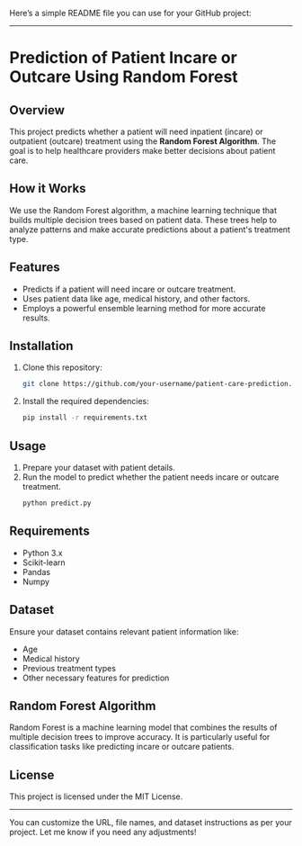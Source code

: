 Here’s a simple README file you can use for your GitHub project:

---

# Prediction of Patient Incare or Outcare Using Random Forest

## Overview
This project predicts whether a patient will need inpatient (incare) or outpatient (outcare) treatment using the **Random Forest Algorithm**. The goal is to help healthcare providers make better decisions about patient care.

## How it Works
We use the Random Forest algorithm, a machine learning technique that builds multiple decision trees based on patient data. These trees help to analyze patterns and make accurate predictions about a patient's treatment type.

## Features
- Predicts if a patient will need incare or outcare treatment.
- Uses patient data like age, medical history, and other factors.
- Employs a powerful ensemble learning method for more accurate results.

## Installation
1. Clone this repository:
   ```bash
   git clone https://github.com/your-username/patient-care-prediction.git
   ```
2. Install the required dependencies:
   ```bash
   pip install -r requirements.txt
   ```

## Usage
1. Prepare your dataset with patient details.
2. Run the model to predict whether the patient needs incare or outcare treatment.
   ```bash
   python predict.py
   ```

## Requirements
- Python 3.x
- Scikit-learn
- Pandas
- Numpy

## Dataset
Ensure your dataset contains relevant patient information like:
- Age
- Medical history
- Previous treatment types
- Other necessary features for prediction

## Random Forest Algorithm
Random Forest is a machine learning model that combines the results of multiple decision trees to improve accuracy. It is particularly useful for classification tasks like predicting incare or outcare patients.

## License
This project is licensed under the MIT License.

---

You can customize the URL, file names, and dataset instructions as per your project. Let me know if you need any adjustments!
